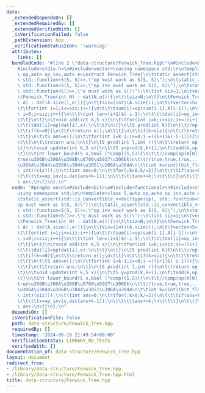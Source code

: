 ```yaml
---
data:
  _extendedDependsOn: []
  _extendedRequiredBy: []
  _extendedVerifiedWith: []
  _isVerificationFailed: false
  _pathExtension: hpp
  _verificationStatusIcon: ':warning:'
  attributes:
    links: []
  bundledCode: "#line 2 \"data-structure/Fenwick_Tree.hpp\"\n#include<bit>\n#include<functional>\n\
    #include<stdio.h>\n#include<vector>\nusing namespace std;\n\ntemplate<class S,auto\
    \ op,auto op_inv,auto e>\nstruct Fenwick_Tree{\n\tstatic_assert(std::is_convertible_v<decltype(op),\
    \ std::function<S(S, S)>>,\"op must work as S(S, S)\");\n\tstatic_assert(std::is_convertible_v<decltype(op_inv),\
    \ std::function<S(S, S)>>,\"op_inv must work as S(S, S)\");\n\tstatic_assert(std::is_convertible_v<decltype(e),\
    \ std::function<S()>>,\"e must work as S()\");\n\tint siz=1;\n\tvector<S> dat;\n\
    \tFenwick_Tree(int N) : dat(N,e()){\n\t\tsiz=N;\n\t}\n\tFenwick_Tree(vector<S>\
    \ A) : dat(A.size(),e()){\n\t\tsiz=(int)(A.size());\n\t\tvector<S> sum(siz+1,e());\n\
    \t\tfor(int i=1;i<=siz;i++){\n\t\t\tsum[i]=op(sum[i-1],A[i-1]);\n\t\t}\n\t\tfor(int\
    \ i=0;i<siz;i++){\n\t\t\tint len=(i+1)&(-i-1);\n\t\t\tdat[i]=op_inv(sum[i+1],sum[i+1-len]);\n\
    \t\t}\n\t}\n\tvoid add(int k,S x){\n\t\tfor(int i=k;i<siz;i+=((i+1)&(-i-1))){\n\
    \t\t\tdat[i]=op(dat[i],x);\n\t\t}\n\t}\n\tS prod(int k){\n\t\t//op(A[0],A[1],...,A[k-1])\n\
    \t\tif(k<=0){\n\t\t\treturn e();\n\t\t}\n\t\tif(k>siz){\n\t\t\treturn prod(siz);\n\
    \t\t}\n\t\tS ans=e();\n\t\tfor(int i=k-1;i>=0;i-=((i+1)&(-i-1))){\n\t\t\tans=op(ans,dat[i]);\n\
    \t\t}\n\t\treturn ans;\n\t}\n\tS prod(int l,int r){\n\t\treturn op_inv(prod(r),prod(l));\n\
    \t}\n\tvoid update(int k,S x){\n\t\tS y=prod(k,k+1);\n\t\tadd(k,op_sub(x,y));\n\
    \t}\n\tint lower_bound(S x,bool (*comp)(S,S)){\n\t\t//comp(op(A[0],A[1],...,A[k-1]),x)\u304C\
    true\u306B\u306A\u308B\u6700\u5927\u306Ek\n\t\t//true,true,true,...,true,false,false,...false\u3067\
    \u306A\u3044\u3068\u3044\u3051\u306A\u3044\n\t\tint k=(int)(bit_floor((unsigned\
    \ int)(siz)));\n\t\tint ans=0;\n\t\tfor(;k>0;k/=2){\n\t\t\tif(ans+k<=siz && comp(dat[ans+k-1],x)){\n\
    \t\t\t\tx=op_inv(x,dat[ans+k-1]);\n\t\t\t\tans+=k;\n\t\t\t}\n\t\t}\n\t\treturn\
    \ ans;\n\t}\n};\n"
  code: "#pragma once\n#include<bit>\n#include<functional>\n#include<stdio.h>\n#include<vector>\n\
    using namespace std;\n\ntemplate<class S,auto op,auto op_inv,auto e>\nstruct Fenwick_Tree{\n\
    \tstatic_assert(std::is_convertible_v<decltype(op), std::function<S(S, S)>>,\"\
    op must work as S(S, S)\");\n\tstatic_assert(std::is_convertible_v<decltype(op_inv),\
    \ std::function<S(S, S)>>,\"op_inv must work as S(S, S)\");\n\tstatic_assert(std::is_convertible_v<decltype(e),\
    \ std::function<S()>>,\"e must work as S()\");\n\tint siz=1;\n\tvector<S> dat;\n\
    \tFenwick_Tree(int N) : dat(N,e()){\n\t\tsiz=N;\n\t}\n\tFenwick_Tree(vector<S>\
    \ A) : dat(A.size(),e()){\n\t\tsiz=(int)(A.size());\n\t\tvector<S> sum(siz+1,e());\n\
    \t\tfor(int i=1;i<=siz;i++){\n\t\t\tsum[i]=op(sum[i-1],A[i-1]);\n\t\t}\n\t\tfor(int\
    \ i=0;i<siz;i++){\n\t\t\tint len=(i+1)&(-i-1);\n\t\t\tdat[i]=op_inv(sum[i+1],sum[i+1-len]);\n\
    \t\t}\n\t}\n\tvoid add(int k,S x){\n\t\tfor(int i=k;i<siz;i+=((i+1)&(-i-1))){\n\
    \t\t\tdat[i]=op(dat[i],x);\n\t\t}\n\t}\n\tS prod(int k){\n\t\t//op(A[0],A[1],...,A[k-1])\n\
    \t\tif(k<=0){\n\t\t\treturn e();\n\t\t}\n\t\tif(k>siz){\n\t\t\treturn prod(siz);\n\
    \t\t}\n\t\tS ans=e();\n\t\tfor(int i=k-1;i>=0;i-=((i+1)&(-i-1))){\n\t\t\tans=op(ans,dat[i]);\n\
    \t\t}\n\t\treturn ans;\n\t}\n\tS prod(int l,int r){\n\t\treturn op_inv(prod(r),prod(l));\n\
    \t}\n\tvoid update(int k,S x){\n\t\tS y=prod(k,k+1);\n\t\tadd(k,op_sub(x,y));\n\
    \t}\n\tint lower_bound(S x,bool (*comp)(S,S)){\n\t\t//comp(op(A[0],A[1],...,A[k-1]),x)\u304C\
    true\u306B\u306A\u308B\u6700\u5927\u306Ek\n\t\t//true,true,true,...,true,false,false,...false\u3067\
    \u306A\u3044\u3068\u3044\u3051\u306A\u3044\n\t\tint k=(int)(bit_floor((unsigned\
    \ int)(siz)));\n\t\tint ans=0;\n\t\tfor(;k>0;k/=2){\n\t\t\tif(ans+k<=siz && comp(dat[ans+k-1],x)){\n\
    \t\t\t\tx=op_inv(x,dat[ans+k-1]);\n\t\t\t\tans+=k;\n\t\t\t}\n\t\t}\n\t\treturn\
    \ ans;\n\t}\n};\n"
  dependsOn: []
  isVerificationFile: false
  path: data-structure/Fenwick_Tree.hpp
  requiredBy: []
  timestamp: '2024-06-16 21:49:54+09:00'
  verificationStatus: LIBRARY_NO_TESTS
  verifiedWith: []
documentation_of: data-structure/Fenwick_Tree.hpp
layout: document
redirect_from:
- /library/data-structure/Fenwick_Tree.hpp
- /library/data-structure/Fenwick_Tree.hpp.html
title: data-structure/Fenwick_Tree.hpp
---
```

